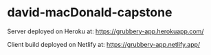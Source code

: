 # david-macDonald-capstone

Server deployed on Heroku at: https://grubbery-app.herokuapp.com/

Client build deployed on Netlify at: https://grubbery-app.netlify.app/
